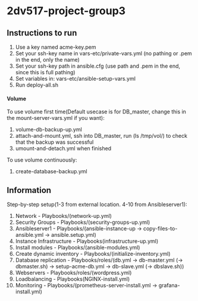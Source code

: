 # 2dv517-project-group3



## Instructions to run

1. Use a key named acme-key.pem  
2. Set your ssh-key name in vars-etc/private-vars.yml (no pathing or .pem in the end, only the name)  
3. Set your ssh-key path in ansible.cfg (use path and .pem in the end, since this is full pathing)  
4. Set variables in:
   vars-etc/ansible-setup-vars.yml
5. Run deploy-all.sh    

#### Volume

To use volume first time(Default usecase is for DB_master, change this in the mount-server-vars.yml if you want):  
1. volume-db-backup-up.yml
4. attach-and-mount.yml, ssh into DB_master, run (ls /tmp/vol/) to check that the backup was successful  
5. umount-and-detach.yml when finished  

To use volume continuously: 
1. create-database-backup.yml  


## Information

Step-by-step setup(1-3 from external location. 4-10 from Ansibleserver1):
1. Network - Playbooks/(network-up.yml)
2. Security Groups - Playbooks/(security-groups-up.yml)
3. Ansibleserver1 - Playbooks/(ansible-instance-up -> copy-files-to-ansible.yml -> ansible.setup.yml)
4. Instance Infrastructure - Playbooks(infrastructure-up.yml)
5. Install modules - Playbooks/(ansible-modules.yml)
6. Create dynamic inventory - Playbooks/(initialize-inventory.yml) 
7. Database replication - Playbooks/roles/(db.yml -> db-master.yml (-> dbmaster.sh) -> setup-acme-db.yml -> db-slave.yml (-> dbslave.sh))
8. Webservers - Playbooks/roles/(wordpress.yml)
9. Loadbalancing - Playbooks(NGINX-install.yml)
10. Monitoring - Playbooks/(prometheus-server-install.yml -> grafana-install.yml)


